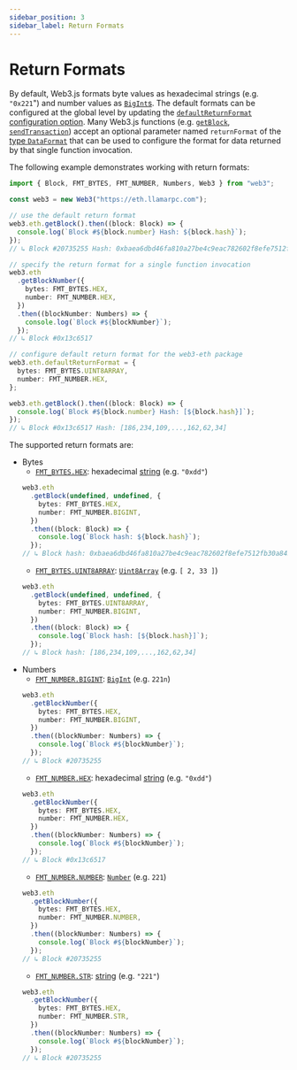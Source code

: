 ```yaml
---
sidebar_position: 3
sidebar_label: Return Formats
---
```


# Return Formats

By default, Web3.js formats byte values as hexadecimal strings (e.g. `"0x221`") and number values as [`BigInt`s](https://developer.mozilla.org/en-US/docs/Web/JavaScript/Reference/Global_Objects/BigInt). The default formats can be configured at the global level by updating the [`defaultReturnFormat` configuration option](/guides/web3_config/#defaultreturnformat). Many Web3.js functions (e.g. [`getBlock`](/api/web3-eth/function/getBlock), [`sendTransaction`](/api/web3-eth/function/sendTransaction)) accept an optional parameter named `returnFormat` of the [type `DataFormat`](/api/web3-types#DataFormat) that can be used to configure the format for data returned by that single function invocation.

The following example demonstrates working with return formats:

```ts
import { Block, FMT_BYTES, FMT_NUMBER, Numbers, Web3 } from "web3";

const web3 = new Web3("https://eth.llamarpc.com");

// use the default return format
web3.eth.getBlock().then((block: Block) => {
  console.log(`Block #${block.number} Hash: ${block.hash}`);
});
// ↳ Block #20735255 Hash: 0xbaea6dbd46fa810a27be4c9eac782602f8efe7512fb30a8455c127b101a23e22

// specify the return format for a single function invocation
web3.eth
  .getBlockNumber({
    bytes: FMT_BYTES.HEX,
    number: FMT_NUMBER.HEX,
  })
  .then((blockNumber: Numbers) => {
    console.log(`Block #${blockNumber}`);
  });
// ↳ Block #0x13c6517

// configure default return format for the web3-eth package
web3.eth.defaultReturnFormat = {
  bytes: FMT_BYTES.UINT8ARRAY,
  number: FMT_NUMBER.HEX,
};

web3.eth.getBlock().then((block: Block) => {
  console.log(`Block #${block.number} Hash: [${block.hash}]`);
});
// ↳ Block #0x13c6517 Hash: [186,234,109,...,162,62,34]
```

The supported return formats are:

- Bytes
  - [`FMT_BYTES.HEX`](/api/web3-types/enum/FMT_BYTES#HEX): hexadecimal [string](https://developer.mozilla.org/en-US/docs/Web/JavaScript/Reference/Global_Objects/String) (e.g. `"0xdd"`)
  ```ts
  web3.eth
    .getBlock(undefined, undefined, {
      bytes: FMT_BYTES.HEX,
      number: FMT_NUMBER.BIGINT,
    })
    .then((block: Block) => {
      console.log(`Block hash: ${block.hash}`);
    });
  // ↳ Block hash: 0xbaea6dbd46fa810a27be4c9eac782602f8efe7512fb30a8455c127b101a23e22
  ```
  - [`FMT_BYTES.UINT8ARRAY`](/api/web3-types/enum/FMT_BYTES#UINT8ARRAY): [`Uint8Array`](https://developer.mozilla.org/en-US/docs/Web/JavaScript/Reference/Global_Objects/Uint8Array) (e.g. `[ 2, 33 ]`)
  ```ts
  web3.eth
    .getBlock(undefined, undefined, {
      bytes: FMT_BYTES.UINT8ARRAY,
      number: FMT_NUMBER.BIGINT,
    })
    .then((block: Block) => {
      console.log(`Block hash: [${block.hash}]`);
    });
  // ↳ Block hash: [186,234,109,...,162,62,34]
  ```
- Numbers
  - [`FMT_NUMBER.BIGINT`](/api/web3-types/enum/FMT_NUMBER#BIGINT): [`BigInt`](https://developer.mozilla.org/en-US/docs/Web/JavaScript/Reference/Global_Objects/BigInt) (e.g. `221n`)
  ```ts
  web3.eth
    .getBlockNumber({
      bytes: FMT_BYTES.HEX,
      number: FMT_NUMBER.BIGINT,
    })
    .then((blockNumber: Numbers) => {
      console.log(`Block #${blockNumber}`);
    });
  // ↳ Block #20735255
  ```
  - [`FMT_NUMBER.HEX`](/api/web3-types/enum/FMT_NUMBER#HEX): hexadecimal [string](https://developer.mozilla.org/en-US/docs/Web/JavaScript/Reference/Global_Objects/String) (e.g. `"0xdd"`)
  ```ts
  web3.eth
    .getBlockNumber({
      bytes: FMT_BYTES.HEX,
      number: FMT_NUMBER.HEX,
    })
    .then((blockNumber: Numbers) => {
      console.log(`Block #${blockNumber}`);
    });
  // ↳ Block #0x13c6517
  ```
  - [`FMT_NUMBER.NUMBER`](/api/web3-types/enum/FMT_NUMBER#NUMBER): [`Number`](https://developer.mozilla.org/en-US/docs/Web/JavaScript/Reference/Global_Objects/Number) (e.g. `221`)
  ```ts
  web3.eth
    .getBlockNumber({
      bytes: FMT_BYTES.HEX,
      number: FMT_NUMBER.NUMBER,
    })
    .then((blockNumber: Numbers) => {
      console.log(`Block #${blockNumber}`);
    });
  // ↳ Block #20735255
  ```
  - [`FMT_NUMBER.STR`](/api/web3-types/enum/FMT_NUMBER#STR): [string](https://developer.mozilla.org/en-US/docs/Web/JavaScript/Reference/Global_Objects/String) (e.g. `"221"`)
  ```ts
  web3.eth
    .getBlockNumber({
      bytes: FMT_BYTES.HEX,
      number: FMT_NUMBER.STR,
    })
    .then((blockNumber: Numbers) => {
      console.log(`Block #${blockNumber}`);
    });
  // ↳ Block #20735255
  ```
